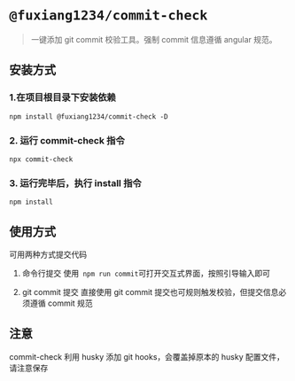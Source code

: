 # `@fuxiang1234/commit-check`

> 一键添加 git commit 校验工具。强制 commit 信息遵循 angular 规范。

## 安装方式

### 1.在项目根目录下安装依赖

```
npm install @fuxiang1234/commit-check -D
```

### 2. 运行 commit-check 指令

```
npx commit-check
```

### 3. 运行完毕后，执行 install 指令

```
npm install
```

## 使用方式

可用两种方式提交代码

1. 命令行提交
   使用` npm run commit`可打开交互式界面，按照引导输入即可

2. git commit 提交
   直接使用 git commit 提交也可规则触发校验，但提交信息必须遵循 commit 规范

## 注意

commit-check 利用 husky 添加 git hooks，会覆盖掉原本的 husky 配置文件，请注意保存
